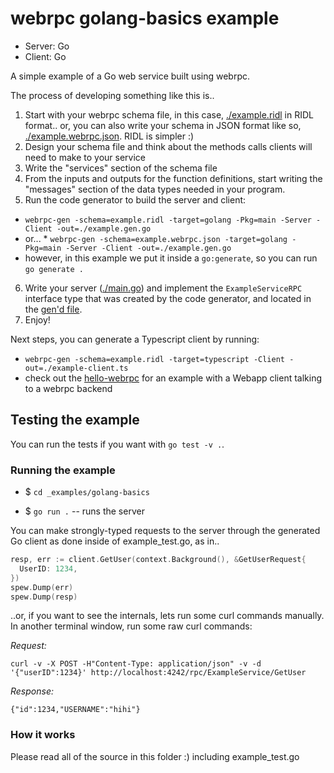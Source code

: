 webrpc golang-basics example
============================

* Server: Go
* Client: Go

A simple example of a Go web service built using webrpc.

The process of developing something like this is..

1. Start with your webrpc schema file, in this case, [./example.ridl](./example.ridl) in RIDL format.. or,
you can also write your schema in JSON format like so, [./example.webrpc.json](./example.webrpc.json). RIDL is simpler :)
2. Design your schema file and think about the methods calls clients will need to make
to your service
3. Write the "services" section of the schema file
4. From the inputs and outputs for the function definitions, start writing the "messages"
section of the data types needed in your program.
5. Run the code generator to build the server and client:
  * `webrpc-gen -schema=example.ridl -target=golang -Pkg=main -Server -Client -out=./example.gen.go`
  * or...   * `webrpc-gen -schema=example.webrpc.json -target=golang -Pkg=main -Server -Client -out=./example.gen.go`
  * however, in this example we put it inside a `go:generate`, so you can run `go generate .`
6. Write your server ([./main.go](./main.go)) and implement the `ExampleServiceRPC` interface type
that was created by the code generator, and located in the [gen'd file](./example.gen.go).
7. Enjoy!

Next steps, you can generate a Typescript client by running:
* `webrpc-gen -schema=example.ridl -target=typescript -Client -out=./example-client.ts`
* check out the [hello-webrpc](../hello-webrpc) for an example with a Webapp client talking to a webrpc backend


## Testing the example

You can run the tests if you want with `go test -v .`.


### Running the example

* $ `cd _examples/golang-basics`

* $ `go run .` -- runs the server

You can make strongly-typed requests to the server through the generated Go client
as done inside of example_test.go, as in..

```go
resp, err := client.GetUser(context.Background(), &GetUserRequest{
  UserID: 1234,
})
spew.Dump(err)
spew.Dump(resp)
```

..or, if you want to see the internals, lets run some curl commands manually. In another terminal
window, run some raw curl commands:

*Request:*
```
curl -v -X POST -H"Content-Type: application/json" -v -d '{"userID":1234}' http://localhost:4242/rpc/ExampleService/GetUser
```

*Response:*
```
{"id":1234,"USERNAME":"hihi"}
```


### How it works

Please read all of the source in this folder :) including example_test.go
